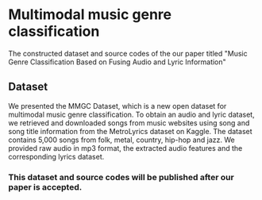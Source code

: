 # Multimodal music genre classification
The constructed dataset and source codes of the our paper titled "Music Genre Classification Based on Fusing Audio and Lyric Information"

## Dataset
We presented the MMGC Dataset, which is a new open dataset for multimodal music genre classification. To obtain an audio and lyric dataset, we retrieved and downloaded songs from music websites using song and song title information from the MetroLyrics dataset on Kaggle. The dataset contains 5,000 songs from folk, metal, country, hip-hop and jazz. We provided raw audio in mp3 format, the extracted audio features and the corresponding lyrics dataset.

### This dataset and source codes will be published after our paper is accepted.

